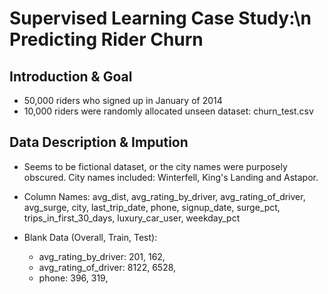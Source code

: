 # Supervised Learning Case Study:\n Predicting Rider Churn

## Introduction & Goal

* 50,000 riders who signed up in January of 2014
* 10,000 riders were randomly allocated unseen dataset: churn_test.csv


## Data Description & Impution 

* Seems to be fictional dataset, or the city names were purposely obscured. City names included: Winterfell, King's Landing and Astapor.
* Column Names: avg_dist, avg_rating_by_driver, avg_rating_of_driver, avg_surge, city, last_trip_date, phone, signup_date, surge_pct, trips_in_first_30_days, luxury_car_user, weekday_pct

* Blank Data (Overall, Train, Test):
    * avg_rating_by_driver: 201, 162, 
    * avg_rating_of_driver: 8122, 6528, 
    * phone:                396, 319, 
